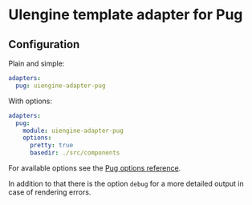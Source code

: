 # UIengine template adapter for Pug

## Configuration

Plain and simple:

```yaml
adapters:
  pug: uiengine-adapter-pug
```

With options:

```yaml
adapters:
  pug:
    module: uiengine-adapter-pug
    options:
      pretty: true
      basedir: ./src/components
```

For available options see the [Pug options reference](https://pugjs.org/api/reference.html#options).

In addition to that there is the option `debug` for a more detailed output in case of rendering errors.
